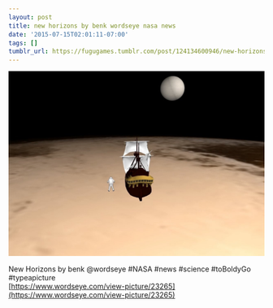 ```yaml
---
layout: post
title: new horizons by benk wordseye nasa news
date: '2015-07-15T02:01:11-07:00'
tags: []
tumblr_url: https://fugugames.tumblr.com/post/124134600946/new-horizons-by-benk-wordseye-nasa-news
---
```

 ![](/tumblr_files/tumblr_nrim1zwHK91tgne1po1_1280.jpg)  

New Horizons by benk @wordseye #NASA #news #science #toBoldyGo #typeapicture  
[https://www.wordseye.com/view-picture/23265](https://www.wordseye.com/view-picture/23265)

